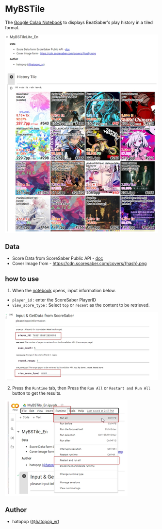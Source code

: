 # MyBSTile
The [Google Colab Notebook](https://colab.research.google.com/github/hatopopvr/MyBSTile/blob/main/MyBSTile_En.ipynb) to displays BeatSaber's play history in a tiled format.

![Tile](images/images_001.jpg)


## Data
- Score Data from ScoreSaber Public API - [doc](https://docs.scoresaber.com/)  
- Cover Image from - https://cdn.scoresaber.com/covers/{hash}.png  

## how to use

1. When the [notebook](https://colab.research.google.com/github/hatopopvr/MyBSTile/blob/main/MyBSTile_En.ipynb)  opens, input information below.
 - `player_id` : enter the ScoreSaber PlayerID 
 - `view_score_type` : Select `top` or `recent` as the content to be retrieved. 
 
![Input Form](images/images_002.jpg)
 
2. Press the `Runtime` tab, then Press the `Run All` or `Restart and Run All` button to get the results.

![Input Form](images/images_003.jpg)

## Author
- hatopop ([@hatopop_vr](https://twitter.com/hatopop_vr))
